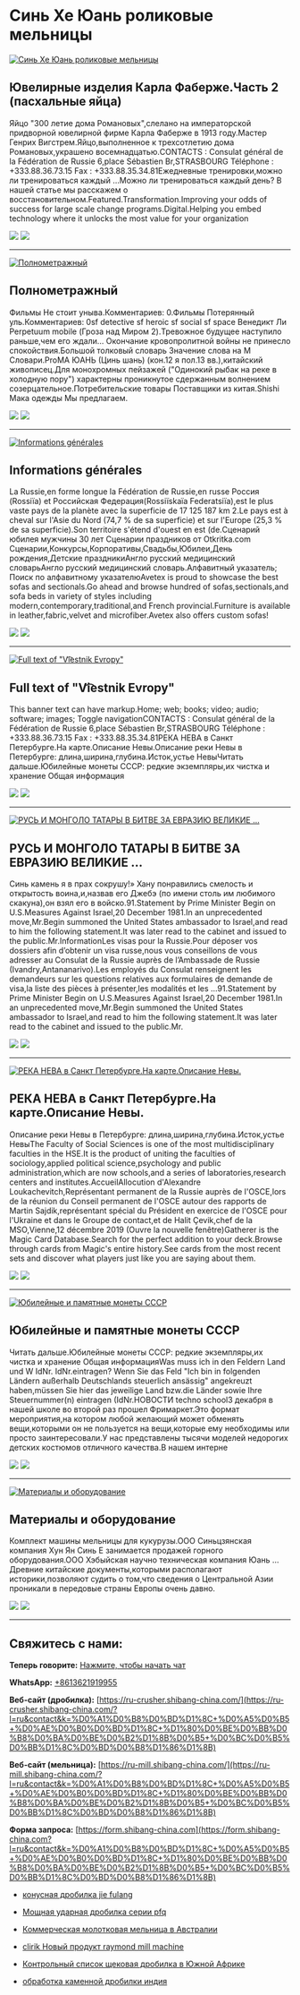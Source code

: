 # Синь Хе Юань роликовые мельницы

<a href="https://swt.shibang-china.com/?l=ru&img&k=%D0%A1%D0%B8%D0%BD%D1%8C+%D0%A5%D0%B5+%D0%AE%D0%B0%D0%BD%D1%8C+%D1%80%D0%BE%D0%BB%D0%B8%D0%BA%D0%BE%D0%B2%D1%8B%D0%B5+%D0%BC%D0%B5%D0%BB%D1%8C%D0%BD%D0%B8%D1%86%D1%8B" target="_blank">![Синь Хе Юань роликовые мельницы](http://static.shibang-china.com/all-800x300/435.jpg)</a>

## Ювелирные изделия Карла Фаберже.Часть 2 (пасхальные яйца)
Яйцо &quot;300 летие дома Романовых&quot;,слелано на императорской придворной ювелирной фирме Карла Фаберже в 1913 году.Мастер Генрих Вигстрем.Яйцо,выполненное к трехсотлетию дома Романовых,украшено восемнадцатью.CONTACTS : Consulat g&#233;n&#233;ral de la F&#233;d&#233;ration de Russie 6,place S&#233;bastien Br,STRASBOURG T&#233;l&#233;phone : +333.88.36.73.15 Fax : +333.88.35.34.81Ежедневные тренировки,можно ли тренироваться каждый …Можно ли тренироваться каждый день? В нашей статье мы расскажем о восстановительном.Featured.Transformation.Improving your odds of success for large scale change programs.Digital.Helping you embed technology where it unlocks the most value for your organization


<a href="https://whatsapp.shibangsoft.com/WhatsApp.php" target="_blank" title="WhatsApp">![](http://static.shibang-china.com/icon/whatsapp.png)</a> <a href="https://swt.shibang-china.com/?l=ru&icon&k=%D0%A1%D0%B8%D0%BD%D1%8C+%D0%A5%D0%B5+%D0%AE%D0%B0%D0%BD%D1%8C+%D1%80%D0%BE%D0%BB%D0%B8%D0%BA%D0%BE%D0%B2%D1%8B%D0%B5+%D0%BC%D0%B5%D0%BB%D1%8C%D0%BD%D0%B8%D1%86%D1%8B" target="_blank">![](http://static.shibang-china.com/icon/chat-ru.png)</a>

---

<a href="https://swt.shibang-china.com/?l=ru&img&k=%D0%A1%D0%B8%D0%BD%D1%8C+%D0%A5%D0%B5+%D0%AE%D0%B0%D0%BD%D1%8C+%D1%80%D0%BE%D0%BB%D0%B8%D0%BA%D0%BE%D0%B2%D1%8B%D0%B5+%D0%BC%D0%B5%D0%BB%D1%8C%D0%BD%D0%B8%D1%86%D1%8B" target="_blank">![Полнометражный](http://static.shibang-china.com/all-800x300/761.jpg)</a>

## Полнометражный
Фильмы Не стоит уныва.Комментариев: 0.Фильмы Потерянный уль.Комментариев: 0sf detective sf heroic sf social sf space Венедикт Ли Perpetuum mobile (Гроза над Миром 2).Тревожное будущее наступило раньше,чем его ждали… Окончание кровопролитной войны не принесло спокойствия.Большой толковый словарь Значение слова на М Словари.ProМА ЮАНЬ (Цинь шань) (кон.12 я пол.13 вв.),китайский живописец.Для монохромных пейзажей (&quot;Одинокий рыбак на реке в холодную пору&quot;) характерны проникнутое сдержанным волнением созерцательное.Потребительские товары Поставщики из китая.Shishi Мака одежды Мы предлагаем.


<a href="https://whatsapp.shibangsoft.com/WhatsApp.php" target="_blank" title="WhatsApp">![](http://static.shibang-china.com/icon/whatsapp.png)</a> <a href="https://swt.shibang-china.com/?l=ru&icon&k=%D0%A1%D0%B8%D0%BD%D1%8C+%D0%A5%D0%B5+%D0%AE%D0%B0%D0%BD%D1%8C+%D1%80%D0%BE%D0%BB%D0%B8%D0%BA%D0%BE%D0%B2%D1%8B%D0%B5+%D0%BC%D0%B5%D0%BB%D1%8C%D0%BD%D0%B8%D1%86%D1%8B" target="_blank">![](http://static.shibang-china.com/icon/chat-ru.png)</a>

---

<a href="https://swt.shibang-china.com/?l=ru&img&k=%D0%A1%D0%B8%D0%BD%D1%8C+%D0%A5%D0%B5+%D0%AE%D0%B0%D0%BD%D1%8C+%D1%80%D0%BE%D0%BB%D0%B8%D0%BA%D0%BE%D0%B2%D1%8B%D0%B5+%D0%BC%D0%B5%D0%BB%D1%8C%D0%BD%D0%B8%D1%86%D1%8B" target="_blank">![Informations g&#233;n&#233;rales](http://static.shibang-china.com/all-800x300/1328.jpg)</a>

## Informations g&#233;n&#233;rales
La Russie,en forme longue la F&#233;d&#233;ration de Russie,en russe Россия (Rossi&#239;a) et Российская Федерация(Rossi&#239;ska&#239;a Federatsi&#239;a),est le plus vaste pays de la plan&#232;te avec la superficie de 17 125 187 km 2.Le pays est &#224; cheval sur l'Asie du Nord (74,7 % de sa superficie) et sur l'Europe (25,3 % de sa superficie).Son territoire s'&#233;tend d'ouest en est (de.Сценарий юбилея мужчины 30 лет Сценарии праздников от Otkritka.com Сценарии,Конкурсы,Корпоративы,Свадьбы,Юбилеи,День рождения,Детские праздникиАнгло русский медицинский словарьАнгло русский медицинский словарь.Алфавитный указатель; Поиск по алфавитному указателюAvetex is proud to showcase the best sofas and sectionals.Go ahead and browse hundred of sofas,sectionals,and sofa beds in variety of styles including modern,contemporary,traditional,and French provincial.Furniture is available in leather,fabric,velvet and microfiber.Avetex also offers custom sofas!


<a href="https://whatsapp.shibangsoft.com/WhatsApp.php" target="_blank" title="WhatsApp">![](http://static.shibang-china.com/icon/whatsapp.png)</a> <a href="https://swt.shibang-china.com/?l=ru&icon&k=%D0%A1%D0%B8%D0%BD%D1%8C+%D0%A5%D0%B5+%D0%AE%D0%B0%D0%BD%D1%8C+%D1%80%D0%BE%D0%BB%D0%B8%D0%BA%D0%BE%D0%B2%D1%8B%D0%B5+%D0%BC%D0%B5%D0%BB%D1%8C%D0%BD%D0%B8%D1%86%D1%8B" target="_blank">![](http://static.shibang-china.com/icon/chat-ru.png)</a>

---

<a href="https://swt.shibang-china.com/?l=ru&img&k=%D0%A1%D0%B8%D0%BD%D1%8C+%D0%A5%D0%B5+%D0%AE%D0%B0%D0%BD%D1%8C+%D1%80%D0%BE%D0%BB%D0%B8%D0%BA%D0%BE%D0%B2%D1%8B%D0%B5+%D0%BC%D0%B5%D0%BB%D1%8C%D0%BD%D0%B8%D1%86%D1%8B" target="_blank">![Full text of &quot;Vi͡estnik Evropy&quot;](http://static.shibang-china.com/all-800x300/423.jpg)</a>

## Full text of &quot;Vi͡estnik Evropy&quot;
This banner text can have markup.Home; web; books; video; audio; software; images; Toggle navigationCONTACTS : Consulat g&#233;n&#233;ral de la F&#233;d&#233;ration de Russie 6,place S&#233;bastien Br,STRASBOURG T&#233;l&#233;phone : +333.88.36.73.15 Fax : +333.88.35.34.81РЕКА НЕВА в Санкт Петербурге.На карте.Описание Невы.Описание реки Невы в Петербурге: длина,ширина,глубина.Исток,устье НевыЧитать дальше.Юбилейные монеты СССР: редкие экземпляры,их чистка и хранение Общая информация


<a href="https://whatsapp.shibangsoft.com/WhatsApp.php" target="_blank" title="WhatsApp">![](http://static.shibang-china.com/icon/whatsapp.png)</a> <a href="https://swt.shibang-china.com/?l=ru&icon&k=%D0%A1%D0%B8%D0%BD%D1%8C+%D0%A5%D0%B5+%D0%AE%D0%B0%D0%BD%D1%8C+%D1%80%D0%BE%D0%BB%D0%B8%D0%BA%D0%BE%D0%B2%D1%8B%D0%B5+%D0%BC%D0%B5%D0%BB%D1%8C%D0%BD%D0%B8%D1%86%D1%8B" target="_blank">![](http://static.shibang-china.com/icon/chat-ru.png)</a>

---

<a href="https://swt.shibang-china.com/?l=ru&img&k=%D0%A1%D0%B8%D0%BD%D1%8C+%D0%A5%D0%B5+%D0%AE%D0%B0%D0%BD%D1%8C+%D1%80%D0%BE%D0%BB%D0%B8%D0%BA%D0%BE%D0%B2%D1%8B%D0%B5+%D0%BC%D0%B5%D0%BB%D1%8C%D0%BD%D0%B8%D1%86%D1%8B" target="_blank">![РУСЬ И МОНГОЛО ТАТАРЫ В БИТВЕ ЗА ЕВРАЗИЮ ВЕЛИКИЕ …](http://static.shibang-china.com/all-800x300/561.jpg)</a>

## РУСЬ И МОНГОЛО ТАТАРЫ В БИТВЕ ЗА ЕВРАЗИЮ ВЕЛИКИЕ …
Синь камень я в прах сокрушу!&#187; Хану понравились смелость и открытость воина,и,назвав его Джебэ (по имени столь им любимого скакуна),он взял его в войско.91.Statement by Prime Minister Begin on U.S.Measures Against Israel,20 December 1981.In an unprecedented move,Mr.Begin summoned the United States ambassador to Israel,and read to him the following statement.It was later read to the cabinet and issued to the public.Mr.InformationLes visas pour la Russie.Pour d&#233;poser vos dossiers afin d’obtenir un visa russe,nous vous conseillons de vous adresser au Consulat de la Russie aupr&#232;s de l’Ambassade de Russie (Ivandry,Antananarivo).Les employ&#233;s du Consulat renseignent les demandeurs sur les questions relatives aux formulaires de demande de visa,la liste des pi&#232;ces &#224; pr&#233;senter,les modalit&#233;s et les …91.Statement by Prime Minister Begin on U.S.Measures Against Israel,20 December 1981.In an unprecedented move,Mr.Begin summoned the United States ambassador to Israel,and read to him the following statement.It was later read to the cabinet and issued to the public.Mr.


<a href="https://whatsapp.shibangsoft.com/WhatsApp.php" target="_blank" title="WhatsApp">![](http://static.shibang-china.com/icon/whatsapp.png)</a> <a href="https://swt.shibang-china.com/?l=ru&icon&k=%D0%A1%D0%B8%D0%BD%D1%8C+%D0%A5%D0%B5+%D0%AE%D0%B0%D0%BD%D1%8C+%D1%80%D0%BE%D0%BB%D0%B8%D0%BA%D0%BE%D0%B2%D1%8B%D0%B5+%D0%BC%D0%B5%D0%BB%D1%8C%D0%BD%D0%B8%D1%86%D1%8B" target="_blank">![](http://static.shibang-china.com/icon/chat-ru.png)</a>

---

<a href="https://swt.shibang-china.com/?l=ru&img&k=%D0%A1%D0%B8%D0%BD%D1%8C+%D0%A5%D0%B5+%D0%AE%D0%B0%D0%BD%D1%8C+%D1%80%D0%BE%D0%BB%D0%B8%D0%BA%D0%BE%D0%B2%D1%8B%D0%B5+%D0%BC%D0%B5%D0%BB%D1%8C%D0%BD%D0%B8%D1%86%D1%8B" target="_blank">![РЕКА НЕВА в Санкт Петербурге.На карте.Описание Невы.](http://static.shibang-china.com/all-800x300/728.jpg)</a>

## РЕКА НЕВА в Санкт Петербурге.На карте.Описание Невы.
Описание реки Невы в Петербурге: длина,ширина,глубина.Исток,устье НевыThe Faculty of Social Sciences is one of the most multidisciplinary faculties in the HSE.It is the product of uniting the faculties of sociology,applied political science,psychology and public administration,which are now schools,and a series of laboratories,research centers and institutes.AccueilAllocution d'Alexandre Loukachevitch,Repr&#233;sentant permanent de la Russie aupr&#232;s de l'OSCE,lors de la r&#233;union du Conseil permanent de l'OSCE autour des rapports de Martin Sajdik,repr&#233;sentant sp&#233;cial du Pr&#233;sident en exercice de l'OSCE pour l'Ukraine et dans le Groupe de contact,et de Halit &#199;evik,chef de la MSO,Vienne,12 d&#233;cembre 2019 (Ouvre la nouvelle fen&#234;tre)Gatherer is the Magic Card Database.Search for the perfect addition to your deck.Browse through cards from Magic's entire history.See cards from the most recent sets and discover what players just like you are saying about them.


<a href="https://whatsapp.shibangsoft.com/WhatsApp.php" target="_blank" title="WhatsApp">![](http://static.shibang-china.com/icon/whatsapp.png)</a> <a href="https://swt.shibang-china.com/?l=ru&icon&k=%D0%A1%D0%B8%D0%BD%D1%8C+%D0%A5%D0%B5+%D0%AE%D0%B0%D0%BD%D1%8C+%D1%80%D0%BE%D0%BB%D0%B8%D0%BA%D0%BE%D0%B2%D1%8B%D0%B5+%D0%BC%D0%B5%D0%BB%D1%8C%D0%BD%D0%B8%D1%86%D1%8B" target="_blank">![](http://static.shibang-china.com/icon/chat-ru.png)</a>

---

<a href="https://swt.shibang-china.com/?l=ru&img&k=%D0%A1%D0%B8%D0%BD%D1%8C+%D0%A5%D0%B5+%D0%AE%D0%B0%D0%BD%D1%8C+%D1%80%D0%BE%D0%BB%D0%B8%D0%BA%D0%BE%D0%B2%D1%8B%D0%B5+%D0%BC%D0%B5%D0%BB%D1%8C%D0%BD%D0%B8%D1%86%D1%8B" target="_blank">![Юбилейные и памятные монеты СССР](http://static.shibang-china.com/all-800x300/706.jpg)</a>

## Юбилейные и памятные монеты СССР
Читать дальше.Юбилейные монеты СССР: редкие экземпляры,их чистка и хранение Общая информацияWas muss ich in den Feldern Land und W IdNr. IdNr.eintragen? Wenn Sie das Feld &quot;Ich bin in folgenden L&#228;ndern au&#223;erhalb Deutschlands steuerlich ans&#228;ssig&quot; angekreuzt haben,m&#252;ssen Sie hier das jeweilige Land bzw.die L&#228;nder sowie Ihre Steuernummer(n) eintragen (IdNr.НОВОСТИ techno school3 декабря в нашей школе во второй раз прошел Фримаркет.Это формат мероприятия,на котором любой желающий может обменять вещи,которыми он не пользуется на вещи,которые ему необходимы или просто заинтересовали.У нас представлены тысячи моделей недорогих детских костюмов отличного качества.В нашем интерне


<a href="https://whatsapp.shibangsoft.com/WhatsApp.php" target="_blank" title="WhatsApp">![](http://static.shibang-china.com/icon/whatsapp.png)</a> <a href="https://swt.shibang-china.com/?l=ru&icon&k=%D0%A1%D0%B8%D0%BD%D1%8C+%D0%A5%D0%B5+%D0%AE%D0%B0%D0%BD%D1%8C+%D1%80%D0%BE%D0%BB%D0%B8%D0%BA%D0%BE%D0%B2%D1%8B%D0%B5+%D0%BC%D0%B5%D0%BB%D1%8C%D0%BD%D0%B8%D1%86%D1%8B" target="_blank">![](http://static.shibang-china.com/icon/chat-ru.png)</a>

---

<a href="https://swt.shibang-china.com/?l=ru&img&k=%D0%A1%D0%B8%D0%BD%D1%8C+%D0%A5%D0%B5+%D0%AE%D0%B0%D0%BD%D1%8C+%D1%80%D0%BE%D0%BB%D0%B8%D0%BA%D0%BE%D0%B2%D1%8B%D0%B5+%D0%BC%D0%B5%D0%BB%D1%8C%D0%BD%D0%B8%D1%86%D1%8B" target="_blank">![Материалы и оборудование](http://static.shibang-china.com/all-800x300/896.jpg)</a>

## Материалы и оборудование
Комплект машины мельницы для кукурузы.ООО Синьцзянская компания Хун Ян Синь Е занимается продажей горного оборудования.ООО Хэбыйская научно техническая компания Юань …Древние китайские документы,которыми располагают историки,позволяют судить о том,что сведения о Центральной Азии проникали в передовые страны Европы очень давно.

<a href="https://whatsapp.shibangsoft.com/WhatsApp.php" target="_blank" title="WhatsApp">![](http://static.shibang-china.com/icon/whatsapp.png)</a> <a href="https://swt.shibang-china.com/?l=ru&icon&k=%D0%A1%D0%B8%D0%BD%D1%8C+%D0%A5%D0%B5+%D0%AE%D0%B0%D0%BD%D1%8C+%D1%80%D0%BE%D0%BB%D0%B8%D0%BA%D0%BE%D0%B2%D1%8B%D0%B5+%D0%BC%D0%B5%D0%BB%D1%8C%D0%BD%D0%B8%D1%86%D1%8B" target="_blank">![](http://static.shibang-china.com/icon/chat-ru.png)</a>

---
## Свяжитесь с нами:

**Теперь говорите:** [Нажмите, чтобы начать чат](https://swt.shibang-china.com?l=ru&contact&k=%D0%A1%D0%B8%D0%BD%D1%8C+%D0%A5%D0%B5+%D0%AE%D0%B0%D0%BD%D1%8C+%D1%80%D0%BE%D0%BB%D0%B8%D0%BA%D0%BE%D0%B2%D1%8B%D0%B5+%D0%BC%D0%B5%D0%BB%D1%8C%D0%BD%D0%B8%D1%86%D1%8B)

**WhatsApp:**  [+8613621919955](https://whatsapp.shibangsoft.com/WhatsApp.php)

**Веб-сайт (дробилка):** [https://ru-crusher.shibang-china.com/](https://ru-crusher.shibang-china.com/?l=ru&contact&k=%D0%A1%D0%B8%D0%BD%D1%8C+%D0%A5%D0%B5+%D0%AE%D0%B0%D0%BD%D1%8C+%D1%80%D0%BE%D0%BB%D0%B8%D0%BA%D0%BE%D0%B2%D1%8B%D0%B5+%D0%BC%D0%B5%D0%BB%D1%8C%D0%BD%D0%B8%D1%86%D1%8B)

**Веб-сайт (мельница):** [https://ru-mill.shibang-china.com/](https://ru-mill.shibang-china.com/?l=ru&contact&k=%D0%A1%D0%B8%D0%BD%D1%8C+%D0%A5%D0%B5+%D0%AE%D0%B0%D0%BD%D1%8C+%D1%80%D0%BE%D0%BB%D0%B8%D0%BA%D0%BE%D0%B2%D1%8B%D0%B5+%D0%BC%D0%B5%D0%BB%D1%8C%D0%BD%D0%B8%D1%86%D1%8B)

**Форма запроса:** [https://form.shibang-china.com](https://form.shibang-china.com?l=ru&contact&k=%D0%A1%D0%B8%D0%BD%D1%8C+%D0%A5%D0%B5+%D0%AE%D0%B0%D0%BD%D1%8C+%D1%80%D0%BE%D0%BB%D0%B8%D0%BA%D0%BE%D0%B2%D1%8B%D0%B5+%D0%BC%D0%B5%D0%BB%D1%8C%D0%BD%D0%B8%D1%86%D1%8B)

* [конусная дробилка jie fulang](../134/%D0%BA%D0%BE%D0%BD%D1%83%D1%81%D0%BD%D0%B0%D1%8F%20%D0%B4%D1%80%D0%BE%D0%B1%D0%B8%D0%BB%D0%BA%D0%B0%20jie%20fulang.md)

* [Мощная ударная дробилка серии pfq](../134/%D0%9C%D0%BE%D1%89%D0%BD%D0%B0%D1%8F%20%D1%83%D0%B4%D0%B0%D1%80%D0%BD%D0%B0%D1%8F%20%D0%B4%D1%80%D0%BE%D0%B1%D0%B8%D0%BB%D0%BA%D0%B0%20%D1%81%D0%B5%D1%80%D0%B8%D0%B8%20pfq.md)

* [Коммерческая молотковая мельница в Австралии](../132/%D0%9A%D0%BE%D0%BC%D0%BC%D0%B5%D1%80%D1%87%D0%B5%D1%81%D0%BA%D0%B0%D1%8F%20%D0%BC%D0%BE%D0%BB%D0%BE%D1%82%D0%BA%D0%BE%D0%B2%D0%B0%D1%8F%20%D0%BC%D0%B5%D0%BB%D1%8C%D0%BD%D0%B8%D1%86%D0%B0%20%D0%B2%20%D0%90%D0%B2%D1%81%D1%82%D1%80%D0%B0%D0%BB%D0%B8%D0%B8.md)

* [clirik Новый продукт raymond mill machine](../132/clirik%20%D0%9D%D0%BE%D0%B2%D1%8B%D0%B9%20%D0%BF%D1%80%D0%BE%D0%B4%D1%83%D0%BA%D1%82%20raymond%20mill%20machine.md)

* [Контрольный список щековая дробилка в Южной Африке](../134/%D0%9A%D0%BE%D0%BD%D1%82%D1%80%D0%BE%D0%BB%D1%8C%D0%BD%D1%8B%D0%B9%20%D1%81%D0%BF%D0%B8%D1%81%D0%BE%D0%BA%20%D1%89%D0%B5%D0%BA%D0%BE%D0%B2%D0%B0%D1%8F%20%D0%B4%D1%80%D0%BE%D0%B1%D0%B8%D0%BB%D0%BA%D0%B0%20%D0%B2%20%D0%AE%D0%B6%D0%BD%D0%BE%D0%B9%20%D0%90%D1%84%D1%80%D0%B8%D0%BA%D0%B5.md)

* [обработка каменной дробилки индия](../134/%D0%BE%D0%B1%D1%80%D0%B0%D0%B1%D0%BE%D1%82%D0%BA%D0%B0%20%D0%BA%D0%B0%D0%BC%D0%B5%D0%BD%D0%BD%D0%BE%D0%B9%20%D0%B4%D1%80%D0%BE%D0%B1%D0%B8%D0%BB%D0%BA%D0%B8%20%D0%B8%D0%BD%D0%B4%D0%B8%D1%8F.md)